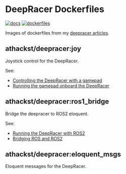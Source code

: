# DeepRacer Dockerfiles

[![docs](https://github.com/athackst/deepracer_dockerfiles/workflows/docs/badge.svg)](https://athackst.github.io/deepracer_dockerfiles)  [![dockerfiles](https://github.com/athackst/deepracer_dockerfiles/workflows/dockerfiles/badge.svg)](https://hub.docker.com/repository/docker/athackst/deepracer)

Images of dockerfiles from my [deepracer articles](https://www.allisonthackston.com/thoughts.html#deepracer).

## athackst/deepracer:joy

Joystick control for the DeepRacer.

See:

- [Controlling the DeepRacer with a gamepad](https://www.allisonthackston.com/articles/3_aws_deepracer_joy.html)
- [Running the gamepad onboard the DeepRacer](https://www.allisonthackston.com/articles/4_aws_deepracer_joy_onboard.html)

## athackst/deepracer:ros1_bridge

Bridge the deepracer to ROS2 eloquent.

See:

- [Running the DeepRacer with ROS2](https://www.allisonthackston.com/articles/5_aws_deepracer_ros1_bridge.html)
- [Bridging ROS and ROS2](https://www.allisonthackston.com/articles/bridging_ros_ros2.html)

## athackst/deepracer:eloquent_msgs

Eloquent messages for the DeepRacer.

